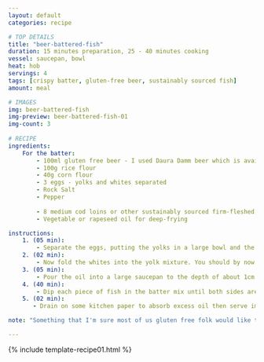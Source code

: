 ```yaml
---
layout: default
categories: recipe

# TOP DETAILS
title: "beer-battered-fish"
duration: 15 minutes preparation, 25 - 40 minutes cooking
vessel: saucepan, bowl
heat: hob
servings: 4
tags: [crispy batter, gluten-free beer, sustainably sourced fish]
amount: meal

# IMAGES
img: beer-battered-fish
img-preview: beer-battered-fish-01
img-count: 3
  
# RECIPE  
ingredients:
    For the batter:
        - 100ml gluten free beer - I used Daura Damm beer which is available in Waitrose, Asda or Sainsburys
        - 100g rice flour
        - 40g corn flour
        - 3 eggs - yolks and whites separated
        - Rock Salt
        - Pepper
        
        - 8 medium cod loins or other sustainably sourced firm-fleshed, white fish such as haddock, pollock or hake
        - Vegetable or rapeseed oil for deep-frying

instructions:
    1. (05 min):
        - Separate the eggs, putting the yolks in a large bowl and the whites in a smaller bowl. Whisk the whites until they form soft peaks. Combine the yolks, rice flour, corn flour, beer and salt and whisk well until fully combined. 
    2. (02 min): 
        - Now fold the whites into the yolk mixture. You should by now have a batter with the consistency of yoghurt.
    3. (05 min):
        - Pour the oil into a large saucepan to the depth of about 1cm. Cut the fish into pieces that will fit your saucepan and set to one side. Heat the pan on a medium-high heat until the oil reaches a temperature of between 170C and 180C (if you don't have a thermometer, drop a little of the batter in – it should sizzle gently).
    4. (40 min):
        - Dip each piece of fish in the batter mix until both sides are coated, then very carefully lower them into the hot fat with tongs or a slotted spoon. Fry each piece for 3–5 minutes until the batter becomes a dark-golden colour and the fish is cooked through. Repeat with the other pieces. 
    5. (02 min): 
       - Drain on some kitchen paper to absorb excess oil then serve immediately whilst still crisp. 

note: "Something that I'm sure most of us gluten free folk would like to occasionally indulge in is a proper fish n' chips, with light, crispy and bubbly batter. After using various types of flour in this batter, I've settled on a tempura-esque mixture of rice and corn flour to give both crispiness whilst keeping it light. If you don't want to use beer then substitute this for the same amount of sparkling/soda water. Serve this with some mushy minted peas, thick cut chips, gherkins and tartare sauce for a proper chippie dinner. I like to accompany mine with some homemade truffled garlic aioli - positively un-chippie like but still, a pretty tasty accompaniment to anything deep-fried. Recipe to follow."

---
```

<!--more-->

{% include template-recipe01.html %}



